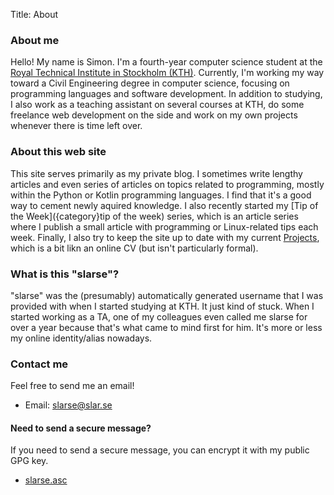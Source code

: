 Title: About

### About me
Hello! My name is Simon. I'm a fourth-year computer science student at the
[Royal Technical Institute in Stockholm (KTH)](https://kth.se). Currently, I'm
working my way toward a Civil Engineering degree in computer science, focusing
on programming languages and software development. In addition to studying, I
also work as a teaching assistant on several courses at KTH, do some freelance
web development on the side and work on my own projects whenever there is time
left over.

### About this web site
This site serves primarily as my private blog. I sometimes write lengthy
articles and even series of articles on topics related to programming,
mostly within the Python or Kotlin programming languages. I find that it's
a good way to cement newly aquired knowledge. I also recently started my
[Tip of the Week]({category}tip of the week) series, which is an article series
where I publish a small article with programming or Linux-related tips each
week. Finally, I also try to keep the site up to date with my current
[Projects]({filename}/pages/projects.md), which is a bit likn an online CV
(but isn't particularly formal).

### What is this "slarse"?
"slarse" was the (presumably) automatically generated username that I was
provided with when I started studying at KTH. It just kind of stuck. When I
started working as a TA, one of my colleagues even called me slarse for over a
year because that's what came to mind first for him. It's more or less my online
identity/alias nowadays.

### Contact me
Feel free to send me an email!

* Email: <a href="mailto:slarse@slar.se?subject=Regarding%20slar.se">slarse@slar.se</a>

#### Need to send a secure message?
If you need to send a secure message, you can encrypt it with my public GPG
key.

* [slarse.asc]({static}/extra/slarse.asc)
